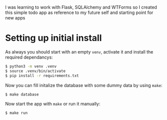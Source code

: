 I was learning to work with Flask, SQLAlchemy and WTForms so I created this simple todo app as reference to my future self and starting point for new apps

# Setting up initial install

As always you should start with an empty `venv`, activate it and install the 
required dependancys:

```bash
$ python3 -m venv .venv
$ source .venv/bin/activate
$ pip install -r requirements.txt
```

Now you can fill initalize the database with some dummy data by using `make`:

```bash
$ make database
```

Now start the app with `make` or run it manually:

```bash
$ make run
```